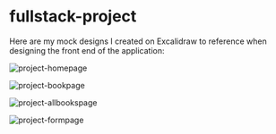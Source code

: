 # fullstack-project

Here are my mock designs I created on Excalidraw to reference when designing the front end of the application: 

![project-homepage](https://user-images.githubusercontent.com/114007276/227226415-a89f18e1-1909-419e-859a-9ba08894e0d3.png)

![project-bookpage](https://user-images.githubusercontent.com/114007276/227226510-1928e0df-e114-4f2c-aaee-0c236b2e9ccd.png)

![project-allbookspage](https://user-images.githubusercontent.com/114007276/227226680-fc68075d-56ee-472d-9e5f-189083996d07.png)

![project-formpage](https://user-images.githubusercontent.com/114007276/227226860-603d3f9b-a8c3-405f-941f-ef3f7506d5d4.png)

